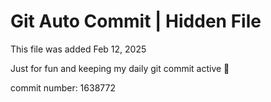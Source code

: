 # Git Auto Commit | Hidden File

This file was added Feb 12, 2025

Just for fun and keeping my daily git commit active 🤪

commit number: 1638772
